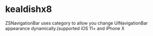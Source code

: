 # kealdishx8
ZSNavigationBar uses category to allow you change UINavigationBar appearance dynamically.(supported iOS 11+ and iPhone X
